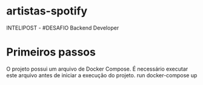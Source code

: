 # artistas-spotify

INTELIPOST - #DESAFIO Backend Developer

# Primeiros passos

O projeto possui um arquivo de Docker Compose. É necessário executar este arquivo antes de iniciar a execução do projeto.
run docker-compose up

